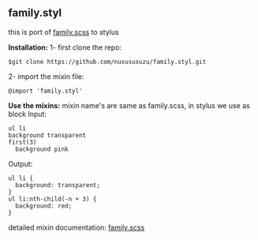**family.styl**
-------
this is port of [family.scss](https://github.com/LukyVj/family.scss) to stylus

**Installation:**
1- first clone the repo:

    $git clone https://github.com/nusususuzu/family.styl.git

2- import the mixin file:

    @import 'family.styl'

**Use the mixins:**
mixin name's are same as family.scss, in stylus we use as block 
Input:

    ul li
    background transparent
    first(3)
      background pink

Output:

    ul li {
      background: transparent;
    }
    ul li:nth-child(-n + 3) {
      background: red;
    }

detailed mixin documentation:
  [family.scss](http://lukyvj.github.io/family.scss/)
